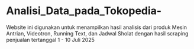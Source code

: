﻿# Analisi_Data_pada_Tokopedia-
 Website ini digunakan untuk menampilkan hasil analisis dari produk Mesin Antrian, Videotron, Running Text, dan Jadwal Sholat dengan hasil scraping penjualan tertanggal 1 - 10 Juli 2025


